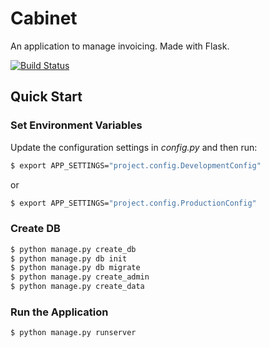 # Cabinet

An application to manage invoicing. Made with Flask.

[![Build Status](https://travis-ci.org/mjhea0/cabinet.svg?branch=master)](https://travis-ci.org/mjhea0/cabinet)

## Quick Start

### Set Environment Variables

Update the configuration settings in *config.py* and then run:

```sh
$ export APP_SETTINGS="project.config.DevelopmentConfig"
```

or

```sh
$ export APP_SETTINGS="project.config.ProductionConfig"
```

### Create DB

```sh
$ python manage.py create_db
$ python manage.py db init
$ python manage.py db migrate
$ python manage.py create_admin
$ python manage.py create_data
```

### Run the Application

```sh
$ python manage.py runserver
```